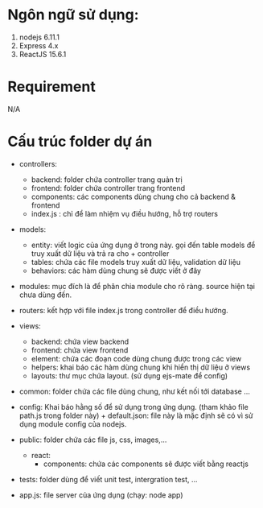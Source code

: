 # Ngôn ngữ sử dụng:
  1. nodejs 6.11.1
  2. Express 4.x
  3. ReactJS 15.6.1

# Requirement
   N/A

# Cấu trúc folder dự án
- controllers:
    + backend: folder chứa controller trang quản trị
    + frontend: folder chứa controller trang frontend
    + components: các components dùng chung cho cả backend & frontend
    + index.js : chỉ để làm nhiệm vụ điều hướng, hỗ trợ routers

- models:
    + entity: viết logic của ứng dụng ở trong này. gọi đến table models để truy xuất dữ liệu và trả ra cho + controller
    + tables: chứa các file models truy xuất dữ liệu, validation dữ liệu
    + behaviors: các hàm dùng chung sẽ được viết ở đây

- modules: mục đích là để phân chia module cho rõ ràng. source hiện tại chưa dùng đến.

- routers: kết hợp với file index.js trong controller để điều hướng.

- views:
    + backend: chứa view backend
    + frontend: chứa view frontend
    + element: chứa các đoạn code dùng chung được trong các view
    + helpers: khai báo các hàm dùng chung khi hiển thị dữ liệu ở views
    + layouts: thư mục chứa layout. (sử dụng ejs-mate để config)

- common: folder chứa các file dùng chung, như kết nối tới database ...

- config: Khai báo hằng số để sử dụng trong ứng dụng. (tham khảo file path.js trong folder này)
      + default.json: file này là mặc định sẽ có vì sử dụng module config của nodejs.

- public: folder chứa các file js, css, images,...
    + react:
        + components: chứa các components sẽ được viết bằng reactjs

- tests: folder dùng để viết unit test, intergration test, ...

- app.js: file server của ứng dụng (chạy: node app)
